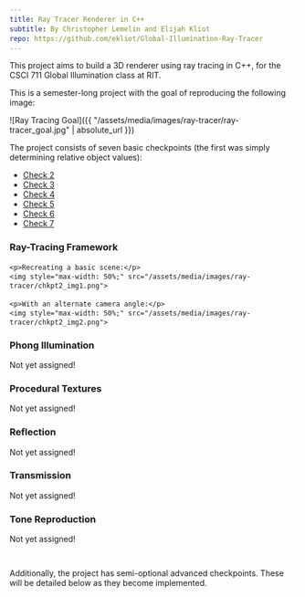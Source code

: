 ```yaml
---
title: Ray Tracer Renderer in C++
subtitle: By Christopher Lemelin and Elijah Kliot
repo: https://github.com/ekliot/Global-Illumination-Ray-Tracer
---
```


This project aims to build a 3D renderer using ray tracing in C++, for the CSCI 711 Global Illumination class at RIT.

This is a semester-long project with the goal of reproducing the following image:

![Ray Tracing Goal]({{ "/assets/media/images/ray-tracer/ray-tracer_goal.jpg" | absolute_url }})

The project consists of seven basic checkpoints (the first was simply determining relative object values):

<div style="border-bottom: 1px solid white; padding-bottom: 1em;" class="tabs" data-tabs>
  <ul>
    <li><a href="">Check 2</a></li>
    <li><a href="">Check 3</a></li>
    <li><a href="">Check 4</a></li>
    <li><a href="">Check 5</a></li>
    <li><a href="">Check 6</a></li>
    <li><a href="">Check 7</a></li>
  </ul>
  <section>
    <h3>Ray-Tracing Framework</h3>

    <p>Recreating a basic scene:</p>
    <img style="max-width: 50%;" src="/assets/media/images/ray-tracer/chkpt2_img1.png">

    <p>With an alternate camera angle:</p>
    <img style="max-width: 50%;" src="/assets/media/images/ray-tracer/chkpt2_img2.png">
  </section>

  <section>
    <h3>Phong Illumination</h3>
    <p>Not yet assigned!</p>
  </section>

  <section>
    <h3>Procedural Textures</h3>
    <p>Not yet assigned!</p>
  </section>

  <section>
    <h3>Reflection</h3>
    <p>Not yet assigned!</p>
  </section>

  <section>
    <h3>Transmission</h3>
    <p>Not yet assigned!</p>
  </section>

  <section>
    <h3>Tone Reproduction</h3>
    <p>Not yet assigned!</p>
  </section>
</div>

Additionally, the project has semi-optional advanced checkpoints. These will be detailed below as they become implemented.
